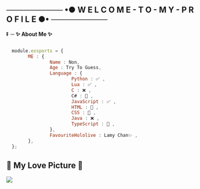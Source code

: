 ## ────────── •● W E L C O M E - T O - M Y - P R O F I L E ●• ──────────

⏬ ─ **✨ About Me ✨** 
```js

  module.exsports = {
        ME : {
                Name : Non,
                Age : Try To Guess,
                Language : {
                        Python : ✅ ,
                        Lua : ✅ ,
                        C : ❌ ,
                        C# : 📙 ,
                        JavaScript : ✅ ,
                        HTML : 📙 ,
                        CSS : 📙 ,
                        Java : ❌ ,
                        TypeScript : 📙 ,
                },
                FavouriteHololive : Lamy Chan✨ ,
        },
  };
```

## 💖 My Love Picture 💖

![](https://cdn.discordapp.com/attachments/831877886680104971/905424865190899723/Konachan.com_-_323955_sample.jpg)
